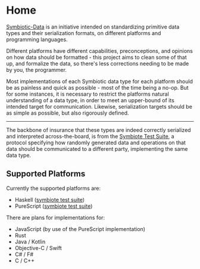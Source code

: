 # Home

[Symbiotic-Data](https://github.com/symbiotic-data) is an initiative intended on standardizing
primitive data types and their serialization formats, on different platforms and programming languages.

Different platforms have different capabilities, preconceptions, and opinions on how data should
be formatted - this project aims to clean some of that up, and formalize the data, so there's
less corrections needing to be made by you, the programmer.

Most implementations of each Symbiotic data type for each platform should be as painless and quick
as possible - most of the time being a no-op. But for some instances, it is necessary to restrict the
platforms natural understanding of a data type, in order to meet an upper-bound of its intended
target for communication. Likewise, serialization targets should be as simple as possible, but also
rigorously defined.

----------------

The backbone of insurance that these types are indeed correctly serialized and interpreted across-the-board,
is from the [Symbiote Test Suite](/testsuite), a protocol specifying how randomly generated data and operations on
that data should be communicated to a different party, implementing the same data type.

## Supported Platforms

Currently the supported platforms are:

- Haskell ([symbiote test suite](https://hackage.haskell.org/package/symbiote))
- PureScript ([symbiote test suite](https://pursuit.purescript.org/package/purescript-symbiote))

There are plans for implementations for:

- JavaScript (by use of the PureScript implementation)
- Rust
- Java / Kotlin
- Objective-C / Swift
- C# / F#
- C / C++
